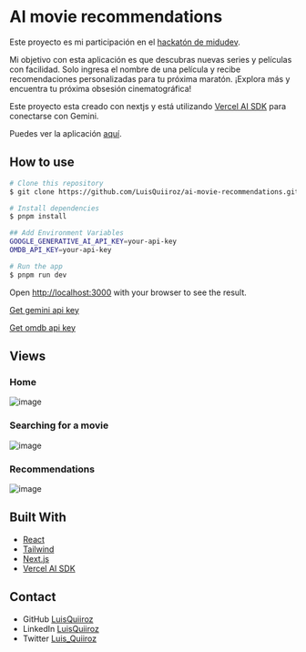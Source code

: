 # AI movie recommendations

Este proyecto es mi participación en el [hackatón de midudev](https://github.com/midudev/hackaton-vercel-2024).

Mi objetivo con esta aplicación es que descubras nuevas series y películas con facilidad. Solo ingresa el nombre de una película y recibe recomendaciones personalizadas para tu próxima maratón. ¡Explora más y encuentra tu próxima obsesión cinematográfica!

Este proyecto esta creado con nextjs y está utilizando [Vercel AI SDK](https://sdk.vercel.ai/) para conectarse con Gemini.

Puedes ver la aplicación [aquí](https://ai-movie-recommendations-q.vercel.app/).

## How to use

```bash
# Clone this repository
$ git clone https://github.com/LuisQuiiroz/ai-movie-recommendations.git

# Install dependencies
$ pnpm install

## Add Environment Variables
GOOGLE_GENERATIVE_AI_API_KEY=your-api-key
OMDB_API_KEY=your-api-key 

# Run the app
$ pnpm run dev
```

Open [http://localhost:3000](http://localhost:3000) with your browser to see the result.

[Get gemini api key](https://ai.google.dev/gemini-api/docs/api-key?hl=es-419)

[Get omdb api key](https://www.omdbapi.com/apikey.aspx)

## Views

### Home

![image](https://github.com/user-attachments/assets/40f242ff-6407-4929-a3e1-2a6a6327770d)

### Searching for a movie

![image](https://github.com/user-attachments/assets/3cbf6097-5b54-4577-b127-fd8a3a00e785)

### Recommendations

![image](https://github.com/user-attachments/assets/206881d6-a16b-45a9-b723-227bb7d07eed)

## Built With

- [React](https://reactjs.org/)
- [Tailwind](https://tailwindcss.com/)
- [Next.js](https://nextjs.org/)
- [Vercel AI SDK](https://sdk.vercel.ai/)

## Contact

- GitHub [LuisQuiiroz](https://github.com/LuisQuiiroz)
- LinkedIn [LuisQuiiroz](https://www.linkedin.com/in/luis-quiiroz/)
- Twitter [Luis_Quiiroz](https://twitter.com/Luis_Quiiroz)
